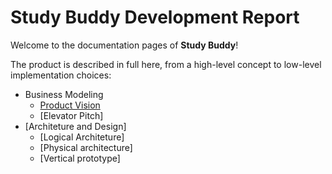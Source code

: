 # Study Buddy Development Report
Welcome to the documentation pages of <strong>Study Buddy</strong>!

The product is described in full here, from a high-level concept to low-level implementation choices:

* Business Modeling
  * [Product Vision](https://github.com/FEUP-LEIC-ES-2022-23/2LEIC05T3/blob/main/docs/ProductVision.md)
  * [Elevator Pitch]
* [Architeture and Design]
  * [Logical Architeture]
  * [Physical architecture]
  * [Vertical prototype]
